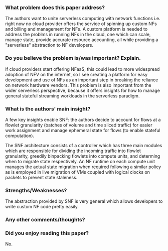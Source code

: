 ### What problem does this paper address?

The authors want to unite serverless computing with network functions i.e. right now no cloud provider offers the service of spinning up custom NFs and billing and management for NFs. A custom platform is needed to address the problms in running NFs in the cloud, one which can scale, manage state, provide accurate resource accounting, all while providing a "serverless" abstraction to NF developers.

### Do you believe the problem is/was important? Explain.

If cloud providers start offering NFaaS, this could lead to more widespread adoption of NFV on the internet, so I see creating a platform for easy development and use of NFs as an important step in breaking the reliance on network hardware vendors. This problem is also important from the wider serverless perspective, because it offers insights for how to manage general stateful streaming workloads in the serverless paradigm.

### What is the authors' main insight?

A few key insights enable SNF: the authors decide to account for flows at a flowlet granularity (batches of volume and time sliced traffic) for easier work assignment and manage ephemeral state for flows (to enable stateful computation). 

The SNF architecture consists of a controller which has three main modules which are responsible for dividing the incoming traffic into flowlet granularity, greedily binpacking flowlets into compute units, and determing when to migrate state respectively. An NF runtime on each compute unit manages the actual state migration when required following a similar policy as is employed in live migration of VMs coupled with logical clocks on packets to prevent state staleness.

### Strengths/Weaknesses?

The abstraction provided by SNF is very general which allows developers to write custom NF code pretty easily.

### Any other comments/thoughts?



### Did you enjoy reading this paper?

No.